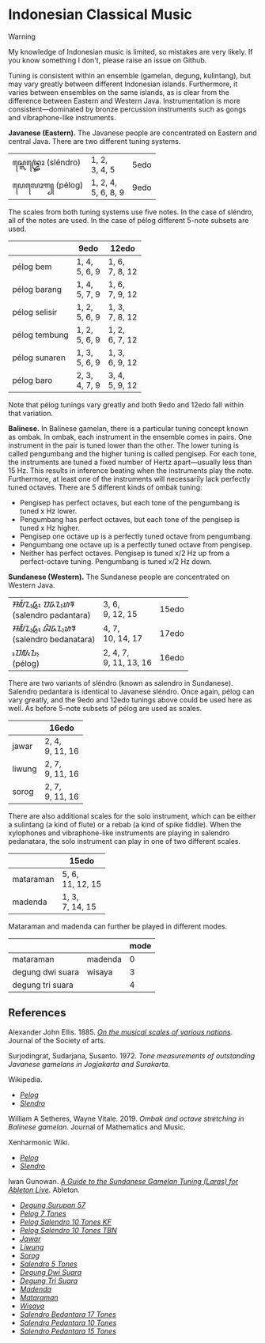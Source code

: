 # Indonesian Classical Music

> [!warning]
> My knowledge of Indonesian music is limited, so mistakes are very likely. If you know something I don't, please raise an issue on Github.

Tuning is consistent within an ensemble (gamelan, degung, kulintang), but may vary greatly between different Indonesian islands.
Furthermore, it varies between ensembles on the same islands, as is clear from the difference between Eastern and Western Java.
Instrumentation is more consistent—dominated by bronze percussion instruments such as gongs and vibraphone-like instruments.

**Javanese (Eastern).**
The Javanese people are concentrated on Eastern and central Java.
There are two different tuning systems.

|       | |   |
|-------|----|----|
| ꦱ꧀ꦭꦺꦤ꧀ꦢꦿꦺꦴ (sléndro) |1, 2, <br /> 3, 4, 5| 5edo |
| ꦥꦺꦭꦺꦴꦒ꧀ (pélog) | 1, 2, 4, <br /> 5, 6, 8, 9 | 9edo |

The scales from both tuning systems use five notes.
In the case of sléndro, all of the notes are used.
In the case of pélog different 5-note subsets are used.

|       |9edo|12edo|
|-------|----|-----|
|pélog bem | 1, 4, <br /> 5, 6, 9 | 1, 6, <br /> 7, 8, 12 |
|pélog barang | 1, 4, <br /> 5, 7, 9 | 1, 6, <br /> 7, 9, 12 |
|pélog selisir | 1, 2, <br /> 5, 6, 9 | 1, 3, <br /> 7, 8, 12 |
|pélog tembung | 1, 2, <br /> 5, 6, 9 | 1, 2, <br /> 6, 7, 12 |
|pélog sunaren | 1, 3, <br /> 5, 6, 9 | 1, 3, <br /> 6, 9, 12 |
|pélog baro | 2, 3, <br /> 4, 7, 9 | 3, 4, <br /> 5, 9, 12 |

Note that pélog tunings vary greatly and both 9edo and 12edo fall within that variation.

**Balinese.**
In Balinese gamelan, there is a particular tuning concept known as ombak.
In ombak, each instrument in the ensemble comes in pairs.
One instrument in the pair is tuned lower than the other.
The lower tuning is called pengumbang and the higher tuning is called pengisep.
For each tone, the instruments are tuned a fixed number of Hertz apart—usually less than 15 Hz.
This results in inference beating when the instruments play the note.
Furthermore, at least one of the instruments will necessarily lack perfectly tuned octaves.
There are 5 different kinds of ombak tuning:
- Pengisep has perfect octaves, but each tone of the pengumbang is tuned x Hz lower.
- Pengumbang has perfect octaves, but each tone of the pengisep is tuned x Hz higher.
- Pengisep one octave up is a perfectly tuned octave from pengumbang.
- Pengumbang one octave up is a perfectly tuned octave from pengisep.
- Neither has perfect octaves. Pengisep is tuned x/2 Hz up from a perfect-octave tuning. Pengumbang is tuned x/2 Hz down.

**Sundanese (Western).**
The Sundanese people are concentrated on Western Java.

|   |   |   |
|---|---|---|
| ᮞᮜᮨᮔ᮪ᮓᮢᮧ ᮕᮓᮔ᮪ᮒᮛ <br /> (salendro padantara) | 3, 6, <br /> 9, 12, 15 | 15edo |
| ᮞᮜᮨᮔ᮪ᮓᮢᮧ ᮘᮨᮓᮔ᮪ᮒᮛ <br /> (salendro bedanatara) | 4, 7, <br /> 10, 14, 17 | 17edo |
| ᮕᮦᮜᮧᮌ᮪ <br /> (pélog) | 2, 4, 7, <br /> 9, 11, 13, 16 | 16edo |

There are two variants of sléndro (known as salendro in Sundanese).
Salendro pedantara is identical to Javanese sléndro.
Once again, pélog can vary greatly, and the 9edo and 12edo tunings above could be used here as well.
As before 5-note subsets of pélog are used as scales.

|    | 16edo |
|----|-------|
| jawar | 2, 4, <br /> 9, 11, 16 | 
| liwung | 2, 7, <br /> 9, 11, 16 |
| sorog | 2, 7, <br /> 9, 11, 16 |

There are also additional scales for the solo instrument, which can be either a sulintang (a kind of flute) or a rebab (a kind of spike fiddle).
When the xylophones and vibraphone-like instruments are playing in salendro pedanatara, the solo instrument can play in one of two different scales.

|    | 15edo |
|----|-------|
|mataraman | 5, 6, <br /> 11, 12, 15 |
|madenda | 1, 3, <br /> 7, 14, 15 |

Mataraman and madenda can further be played in different modes.

|    |    | mode |
|----|----|------|
|mataraman | madenda | 0 |
|degung dwi suara | wisaya | 3 |
|degung tri suara | | 4 |



## References

Alexander John Ellis. 1885. *[On the musical scales of various nations](https://books.google.com/books/about/On_the_Musical_Scales_of_Various_Nations.html?id=sNtDAAAAYAAJ)*. Journal of the Society of arts.

Surjodingrat, Sudarjana, Susanto. 1972. *Tone measurements of outstanding Javanese gamelans in Jogjakarta and Surakarta*.

Wikipedia.
- *[Pelog](https://en.wikipedia.org/w/index.php?title=Pelog&oldid=1140275944)*
- *[Slendro](https://en.wikipedia.org/w/index.php?title=Slendro&oldid=1153122768)*

William A Setheres, Wayne Vitale. 2019. *Ombak and octave stretching in Balinese gamelan*. Journal of Mathematics and Music.

Xenharmonic Wiki.
- *[Pelog](https://en.xen.wiki/index.php?title=Pelog&oldid=146916)*
- *[Slendro](https://en.xen.wiki/index.php?title=Slendro&oldid=146696)*

Iwan Gunowan. *[A Guide to the Sundanese Gamelan Tuning (Laras) for Ableton Live](https://web.archive.org/web/20241221100506/https://tuning.ableton.com/sundanese-gamelan/intro-to-sundanese-gamelan/)*. Ableton.
- *[Degung Surupan 57](https://web.archive.org/web/20241221100716/https://tuning.ableton.com/sundanese-gamelan/degung-surupan-57/)* 
-  *[Pelog 7 Tones](https://web.archive.org/web/20241221100732/https://tuning.ableton.com/sundanese-gamelan/pelog-7-tones/)*
- *[Pelog Salendro 10 Tones KF](https://web.archive.org/web/20241221100740/https://tuning.ableton.com/sundanese-gamelan/pelog-salendro-10-tones-kf/)*
- *[Pelog Salendro 10 Tones TBN](https://web.archive.org/web/20241221100757/https://tuning.ableton.com/sundanese-gamelan/pelog-salendro-10-tones-tbn/)*
- *[Jawar](https://web.archive.org/web/20241221100807/https://tuning.ableton.com/sundanese-gamelan/jawar/)*
- *[Liwung](https://web.archive.org/web/20241221100826/https://tuning.ableton.com/sundanese-gamelan/liwung/)*
- *[Sorog](https://web.archive.org/web/20241221100902/https://tuning.ableton.com/sundanese-gamelan/sorog/)*
- *[Salendro 5 Tones](https://web.archive.org/web/20241221100904/https://tuning.ableton.com/sundanese-gamelan/salendro-5-tones/)*
- *[Degung Dwi Suara](https://web.archive.org/web/20241221100946/https://tuning.ableton.com/sundanese-gamelan/degung-dwi-suara/)*
- *[Degung Tri Suara](https://web.archive.org/web/20241221100932/https://tuning.ableton.com/sundanese-gamelan/degung-tri-suara/)*
- *[Madenda](https://web.archive.org/web/20241221101035/https://tuning.ableton.com/sundanese-gamelan/madenda/)*
- *[Mataraman](https://web.archive.org/web/2/https://tuning.ableton.com/sundanese-gamelan/mataraman/)*
- *[Wisaya](https://web.archive.org/web/20241221101024/https://tuning.ableton.com/sundanese-gamelan/wisaya/)*
- *[Salendro Bedantara 17 Tones](https://web.archive.org/web/20241221101030/https://tuning.ableton.com/sundanese-gamelan/salendro-bedantara-17-tones/)*
- *[Salendro Pedantara 10 Tones](https://web.archive.org/web/20241221101037/https://tuning.ableton.com/sundanese-gamelan/salendro-padantara-10-tones/)*
- *[Salendro Pedantara 15 Tones](https://web.archive.org/web/2/https://tuning.ableton.com/sundanese-gamelan/salendro-padantara-15-tones/)*

